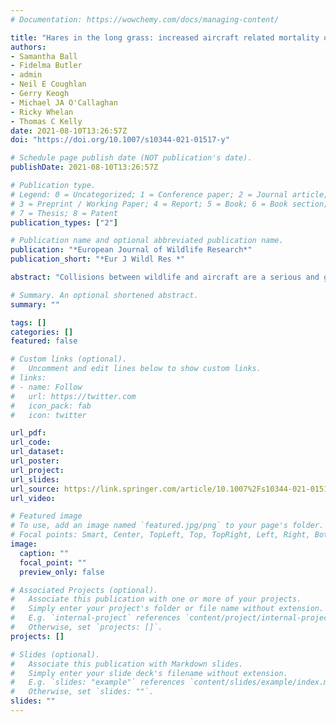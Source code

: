 ```yaml
---
# Documentation: https://wowchemy.com/docs/managing-content/

title: "Hares in the long grass: increased aircraft related mortality of the Irish hare (Lepus timidus hibernicus) over a thirty-year period at Ireland’s largest civil airport"
authors: 
- Samantha Ball
- Fidelma Butler
- admin
- Neil E Coughlan
- Gerry Keogh
- Michael JA O'Callaghan
- Ricky Whelan
- Thomas C Kelly
date: 2021-08-10T13:26:57Z
doi: "https://doi.org/10.1007/s10344-021-01517-y"

# Schedule page publish date (NOT publication's date).
publishDate: 2021-08-10T13:26:57Z

# Publication type.
# Legend: 0 = Uncategorized; 1 = Conference paper; 2 = Journal article;
# 3 = Preprint / Working Paper; 4 = Report; 5 = Book; 6 = Book section;
# 7 = Thesis; 8 = Patent
publication_types: ["2"]

# Publication name and optional abbreviated publication name.
publication: "*European Journal of Wildlife Research*"
publication_short: "*Eur J Wildl Res *"

abstract: "Collisions between wildlife and aircraft are a serious and growing threat to aviation safety. Understanding the frequency of these collisions, the identity of species involved, and the potential damage that can be inflicted on to aircraft aid mitigation efforts by airfield managers. A record of all animal carcasses recovered from Dublin International Airport, Ireland’s largest civil aviation airport, has been maintained since 1990 where strikes with the endemic Irish hare (Lepus timidus hibernicus), a protected subspecies of mountain hare, are of particular concern despite substantial management efforts from the airfield authority. The first strike event with a hare was recorded in 1997, and strike events have substantially increased since then, with a sharp increase recorded in 2011. Over a 30-year period, a total of 320 strike events with the Irish hare have been recorded at the airfield. To date, no strike event with a hare has resulted in damage to an aircraft. However, carcasses can present as a major attraction to avian scavenger species in addition to posing as a risk of causing foreign object damage in the event of an undetected carcass. Hare strikes are discussed in the context of the rate of civil aircraft movements, possible direct and indirect damage to aircraft, and airfield wildlife hazard management. Here, we demonstrate that not only are strike events increasing by 14% on an annual basis, but that the kinetic energy of such an event has the potential to cause significant damage to an aircraft."

# Summary. An optional shortened abstract.
summary: ""

tags: []
categories: []
featured: false

# Custom links (optional).
#   Uncomment and edit lines below to show custom links.
# links:
# - name: Follow
#   url: https://twitter.com
#   icon_pack: fab
#   icon: twitter

url_pdf:
url_code:
url_dataset:
url_poster:
url_project:
url_slides:
url_source: https://link.springer.com/article/10.1007%2Fs10344-021-01517-y
url_video:

# Featured image
# To use, add an image named `featured.jpg/png` to your page's folder. 
# Focal points: Smart, Center, TopLeft, Top, TopRight, Left, Right, BottomLeft, Bottom, BottomRight.
image:
  caption: ""
  focal_point: ""
  preview_only: false

# Associated Projects (optional).
#   Associate this publication with one or more of your projects.
#   Simply enter your project's folder or file name without extension.
#   E.g. `internal-project` references `content/project/internal-project/index.md`.
#   Otherwise, set `projects: []`.
projects: []

# Slides (optional).
#   Associate this publication with Markdown slides.
#   Simply enter your slide deck's filename without extension.
#   E.g. `slides: "example"` references `content/slides/example/index.md`.
#   Otherwise, set `slides: ""`.
slides: ""
---
```


